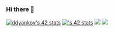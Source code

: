 ### Hi there 👋

<!--
**ddyankov28/ddyankov28** is a ✨ _special_ ✨ repository because its `README.md` (this file) appears on your GitHub profile.

Here are some ideas to get you started:

- 🔭 I’m currently working on ...
- 🌱 I’m currently learning ...
- 👯 I’m looking to collaborate on ...
- 🤔 I’m looking for help with ...
- 💬 Ask me about ...
- 📫 How to reach me: ...
- 😄 Pronouns: ...
- ⚡ Fun fact: ...
-->

[![ddyankov's 42 stats](https://badge42.vercel.app/api/v2/clehax26100350fkzgj6s5oz9/stats?cursusId=21&coalitionId=255)](https://github.com/JaeSeoKim/badge42)
[![<username>'s 42 stats](https://badge.mediaplus.ma/darkblue/ddyankov)](https://github.com/oakoudad/badge42)
<img src="https://github-readme-stats.vercel.app/api?username=ddyankov28&show_icons=true&theme=dark"/>
<img src="https://github-readme-stats.vercel.app/api/top-langs?username=ddyankov28&layout=compact&theme=dark"/>
